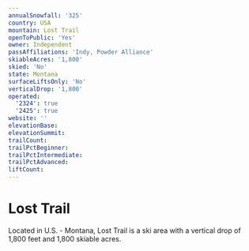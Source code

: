 ```yaml
---
annualSnowfall: '325'
country: USA
mountain: Lost Trail
openToPublic: 'Yes'
owner: Independent
passAffiliations: 'Indy, Powder Alliance'
skiableAcres: '1,800'
skied: 'No'
state: Montana
surfaceLiftsOnly: 'No'
verticalDrop: '1,800'
operated:
  '2324': true
  '2425': true
website: ''
elevationBase:
elevationSummit:
trailCount:
trailPctBeginner:
trailPctIntermediate:
trailPctAdvanced:
liftCount:
---
```



# Lost Trail

Located in U.S. - Montana, Lost Trail is a ski area with a vertical drop of 1,800 feet and 1,800 skiable acres.
